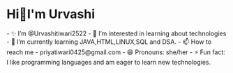 <h1 align="centre">Hi👋I'm Urvashi</h1>
- ✨ I’m @Urvashitiwari2522
- 👀 I’m interested in learning about technologies
- 🌱 I’m currently learning JAVA,HTML,LINUX,SQL and DSA. 
- 📫 How to reach me
- priyatiwari0425@gmail.com
- 😄 Pronouns: she/her
- ⚡ Fun fact: I like programming languages and am eager to learn new technologies. 

<!---
Urvashitiwari2522/Urvashitiwari2522 is a ✨ special ✨ repository because its `README.md` (this file) appears on your GitHub profile.
You can click the Preview link to take a look at your changes.
--->
